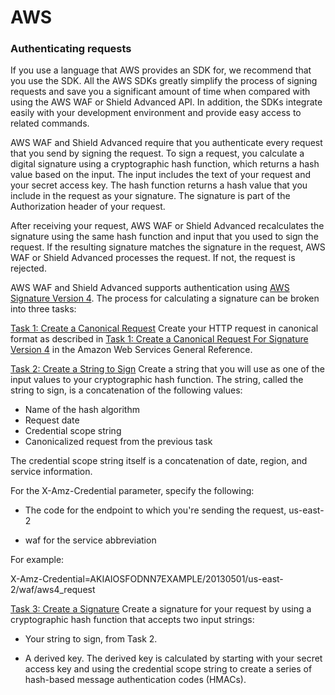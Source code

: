 # AWS

### Authenticating requests

If you use a language that AWS provides an SDK for, we recommend that you use the SDK. All the AWS SDKs greatly simplify the process of signing requests and save you a significant amount of time when compared with using the AWS WAF or Shield Advanced API. In addition, the SDKs integrate easily with your development environment and provide easy access to related commands.

AWS WAF and Shield Advanced require that you authenticate every request that you send by signing the request. To sign a request, you calculate a digital signature using a cryptographic hash function, which returns a hash value based on the input. The input includes the text of your request and your secret access key. The hash function returns a hash value that you include in the request as your signature. The signature is part of the Authorization header of your request.

After receiving your request, AWS WAF or Shield Advanced recalculates the signature using the same hash function and input that you used to sign the request. If the resulting signature matches the signature in the request, AWS WAF or Shield Advanced processes the request. If not, the request is rejected.

AWS WAF and Shield Advanced supports authentication using [AWS Signature Version 4](https://docs.aws.amazon.com/general/latest/gr/signature-version-4.html). The process for calculating a signature can be broken into three tasks:

[Task 1: Create a Canonical Request](https://docs.aws.amazon.com/general/latest/gr/sigv4-create-canonical-request.html)
Create your HTTP request in canonical format as described in [Task 1: Create a Canonical Request For Signature Version 4](https://docs.aws.amazon.com/general/latest/gr/sigv4-create-canonical-request.html) in the Amazon Web Services General Reference.

[Task 2: Create a String to Sign](https://docs.aws.amazon.com/general/latest/gr/sigv4-create-string-to-sign.html)
Create a string that you will use as one of the input values to your cryptographic hash function. The string, called the string to sign, is a concatenation of the following values:

* Name of the hash algorithm
* Request date
* Credential scope string
* Canonicalized request from the previous task

The credential scope string itself is a concatenation of date, region, and service information.

For the X-Amz-Credential parameter, specify the following:

* The code for the endpoint to which you're sending the request, us-east-2

* waf for the service abbreviation

For example:

X-Amz-Credential=AKIAIOSFODNN7EXAMPLE/20130501/us-east-2/waf/aws4_request

[Task 3: Create a Signature](https://docs.aws.amazon.com/general/latest/gr/sigv4-calculate-signature.html)
Create a signature for your request by using a cryptographic hash function that accepts two input strings:

* Your string to sign, from Task 2.

* A derived key. The derived key is calculated by starting with your secret access key and using the credential scope string to create a series of hash-based message authentication codes (HMACs).
